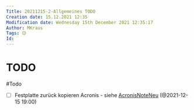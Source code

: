 ```yaml
---
Title: 20211215-2-Allgemeines TODO
Creation date: 15.12.2021 12:35
Modification date: Wednesday 15th December 2021 12:35:17
Author: MKraus
Tags: 🟡
Id: 
---
```


# TODO
#Todo 
- [ ] Festplatte zurück kopieren Acronis - siehe [AcronisNoteNeu](file:///K:%5Ctt%5CAcronisNoteNeu) (@2021-12-15 19:00)